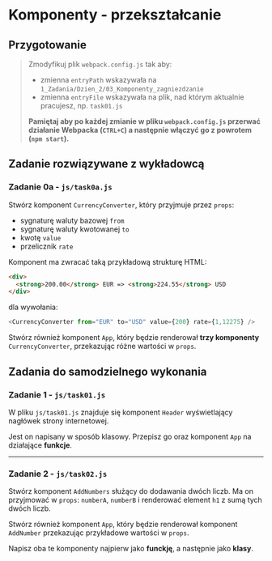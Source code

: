 # Komponenty - przekształcanie

## Przygotowanie
> Zmodyfikuj plik `webpack.config.js` tak aby:
> - zmienna `entryPath` wskazywała na `1_Zadania/Dzien_2/03_Komponenty_zagniezdzanie`
> - zmienna `entryFile` wskazywała na plik, nad którym aktualnie pracujesz, np. `task01.js`
>
> **Pamiętaj aby po każdej zmianie w pliku `webpack.config.js` przerwać działanie Webpacka (`CTRL+C`) a następnie włączyć go z powrotem (`npm start`).**


## Zadanie rozwiązywane z wykładowcą

### Zadanie 0a - `js/task0a.js`
Stwórz komponent `CurrencyConverter`, który przyjmuje przez `props`:

- sygnaturę waluty bazowej `from`
- sygnaturę waluty kwotowanej `to`
- kwotę `value`
- przelicznik `rate`

Komponent ma zwracać taką przykładową strukturę HTML:

```html
<div>
  <strong>200.00</strong> EUR => <strong>224.55</strong> USD
</div>
```

dla wywołania:

```js
<CurrencyConverter from="EUR" to="USD" value={200} rate={1,12275} />
```

Stwórz również komponent `App`, który będzie renderował **trzy komponenty** `CurrencyConverter`, przekazując różne wartości w `props`.


## Zadania do samodzielnego wykonania

### Zadanie 1 - `js/task01.js`
W pliku `js/task01.js` znajduje się komponent `Header` wyświetlający nagłówek strony internetowej.

Jest on napisany w sposób klasowy. Przepisz go oraz komponent `App` na działające **funkcje**.

---

### Zadanie 2 - `js/task02.js`
Stwórz komponent `AddNumbers` służący do dodawania dwóch liczb. Ma on przyjmować w `props`: `numberA`, `numberB` i renderować element `h1` z sumą tych dwóch liczb.

Stwórz również komponent `App`, który będzie renderował komponent `AddNumber` przekazując przykładowe wartości w `props`.

Napisz oba te komponenty najpierw jako **funckję**, a następnie jako **klasy**.
